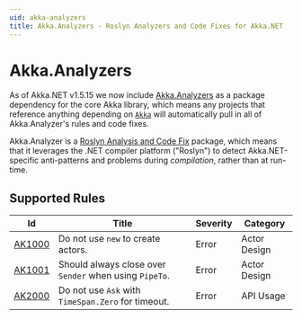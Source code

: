 ```yaml
---
uid: akka-analyzers
title: Akka.Analyzers - Roslyn Analyzers and Code Fixes for Akka.NET
---
```


# Akka.Analyzers

As of Akka.NET v1.5.15 we now include [Akka.Analyzers](https://github.com/akkadotnet/akka.analyzers) as a package dependency for the core Akka library, which means any projects that reference anything depending on [`Akka`](https://www.nuget.org/packages/Akka) will automatically pull in all of Akka.Analyzer's rules and code fixes.

Akka.Analyzer is a [Roslyn Analysis and Code Fix](https://learn.microsoft.com/en-us/visualstudio/extensibility/getting-started-with-roslyn-analyzers) package, which means that it leverages the .NET compiler platform ("Roslyn") to detect Akka.NET-specific anti-patterns and problems during _compilation_, rather than at run-time.

## Supported Rules

| Id     | Title                                                  | Severity | Category     |
|--------|--------------------------------------------------------|----------|--------------|
| [AK1000](xref:AK1000) | Do not use `new` to create actors.                     | Error    | Actor Design |
| [AK1001](xref:AK1001) | Should always close over `Sender` when using `PipeTo`. | Error    | Actor Design |
| [AK2000](xref:AK2000) | Do not use `Ask` with `TimeSpan.Zero` for timeout.     | Error    | API Usage    |